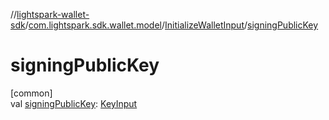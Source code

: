 //[lightspark-wallet-sdk](../../../index.md)/[com.lightspark.sdk.wallet.model](../index.md)/[InitializeWalletInput](index.md)/[signingPublicKey](signing-public-key.md)

# signingPublicKey

[common]\
val [signingPublicKey](signing-public-key.md): [KeyInput](../-key-input/index.md)
